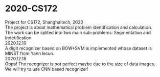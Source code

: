 # 2020-CS172
Project for CS172, Shanghaitech, 2020
<br>
The project is about mathematical problem identification and calculation.
<br>
The work can be splited into two main sub-problems: Segmentation and Indetification
<br>
2020.12.16
<br>
A digit recognizer based on BOW+SVM is implemented whose dataset is MINST from Yann lecun.
<br>
2020.12.18
<br>
Opps! The recognizer is not perfect maybe due to the size of data images.
<br>
We will try to use CNN based recognizer!

